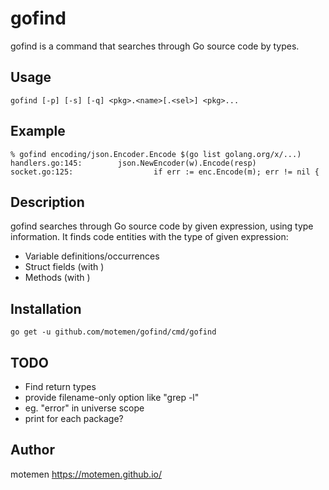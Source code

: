 # gofind

gofind is a command that searches through Go source code by types.

## Usage

    gofind [-p] [-s] [-q] <pkg>.<name>[.<sel>] <pkg>...

## Example

    % gofind encoding/json.Encoder.Encode $(go list golang.org/x/...)
    handlers.go:145:        json.NewEncoder(w).Encode(resp)
    socket.go:125:                  if err := enc.Encode(m); err != nil {

## Description

gofind searches through Go source code by given expression, using type information.
It finds code entities with the type of given expression:

* Variable definitions/occurrences
* Struct fields (with <sel>)
* Methods (with <sel>)

## Installation

    go get -u github.com/motemen/gofind/cmd/gofind

## TODO

- Find return types
- provide filename-only option like "grep -l"
- eg. "error" in universe scope
- print for each package?

## Author

motemen <https://motemen.github.io/>
